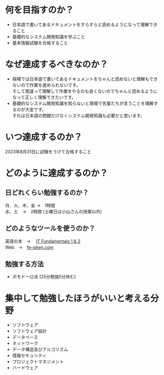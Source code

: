 
# 何を目指すのか？
- 日本語で書いてあるドキュメントをすらすらと読めるようになって理解できること
- 基礎的なシステム開発知識を学ぶこと
- 基本情報試験を合格すること

# なぜ達成するべきなのか？
- 現場では日本語で書いてあるドキュメントをちゃんと読めないと理解もできないので作業を進められないです。  
そして間違って理解して作業をやるのも良くないのでちゃんと読めるようになって正しく理解できたいです。  
- 基礎的なシステム開発知識を知らないと現場で先輩たちが言うことを理解するのが大変です。  
それは日本語の問題だけなくシステム開発知識も必要だと思います。

# いつ達成するのか？
2023年8月31日に試験をうけて合格すること

# どのように達成するのか？
## 日どれくらい勉強するのか？
月、火、木、金 →　1時間  
水、土　→　2時間 (土曜日は小山さんの授業以外)

## どのようなツールを使うのか？
英語の本　→　 [IT Fundamentals 1 & 2](https://reytech.atlassian.net/wiki/spaces/MEDIA/pages/1679392769/FE+Exam+Study+Books)   
Web　→　[fe-siken.com](https://www.fe-siken.com/fekakomon_pm.php)

## 勉強する方法
 - ポモドーロ法 (25分勉強5分休む)

# 集中して勉強したほうがいいと考える分野
- ソフトウェア
- ソフトウェア設計
- データベース
- ネットワーク
- データ構造及びアルゴリズム
- 情報セキュリティ
- プロジェクトマネジメント
- ハードウェア
